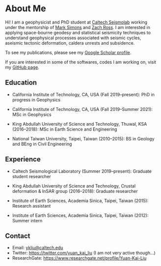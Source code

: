 # About Me

Hi! I am a geophysicist and PhD student at [Caltech Seismolab](http://www.seismolab.caltech.edu/liu_yk.html) working under the mentorship of [Mark Simons](http://web.gps.caltech.edu/~simons/) and [Zach Ross](http://web.gps.caltech.edu/~zross/). I am interested in applying space-bourne geodesy and statistical seismicity techniques to understand geophysical processes associated with seismic cycles, aseismic tectonic deformation, caldera unrests and subsidence.

To see my publications, please see my [Google Scholar profile](https://scholar.google.com/citations?authuser=1&user=YCCuojgAAAAJ).

If you are interested in some of the softwares, codes I am working on, visit my [GitHub page](https://github.com/yuankailiu).





## Education

- California Institute of Technology, CA, USA (Fall 2019–present): PhD in progress in Geophysics
- California Institute of Technology, CA, USA (Fall 2019–Summer 2021): MSc in Geophysics

- King Abdullah University of Science and Technology, Thuwal, KSA (2016–2018): MSc in Earth Science and Engineering

- National Taiwan University, Taipei, Taiwan (2010–2015): BS in Geology and BEng in Civil Engineering





## Experience

- Caltech Seismological Laboratory (Summer 2019–present): Graduate student researcher
- King Abdullah University of Science and Technology, Crustal deformation & InSAR group (2016–2018): Graduate researcher
- Institute of Earth Sciences, Academia Sinica, Taipei, Taiwan (2015): Research assistant

- Institute of Earth Sciences, Academia Sinica, Taipei, Taiwan (2012): Summer intern





## Contact

*   Email: ykliu@caltech.edu
*   Twitter: https://twitter.com/yuan_kai_liu (I am not very active though...)
*   ResearchGate: https://www.researchgate.net/profile/Yuan-Kai-Liu

